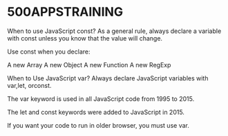 # 500APPSTRAINING
When to use JavaScript const?
As a general rule, always declare a variable with const unless you know that the value will change.

Use const when you declare:

A new Array
A new Object
A new Function
A new RegExp




When to Use JavaScript var?
Always declare JavaScript variables with var,let, orconst.

The var keyword is used in all JavaScript code from 1995 to 2015.

The let and const keywords were added to JavaScript in 2015.

If you want your code to run in older browser, you must use var.